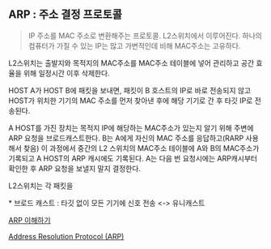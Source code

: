 ## ARP : 주소 결정 프로토콜

> IP 주소를 MAC 주소로 변환해주는 프로토콜. L2스위치에서 이루어진다.
> 하나의 컴퓨터가 가질 수 있는 IP는 많고 가변적인데 비해 MAC주소는 고유하다.

L2스위치는 출발지와 목적지의 MAC주소를 MAC주소 테이블에 넣어 관리하고 공간 효율을 위해 일정시간 이후 삭제한다.

HOST A가 HOST B에 패킷을 보내면, 패킷이 B 호스트의 IP로 바로 전송되지 않고 HOST가 위치한 기기의 MAC 주소를 먼저 찾아낸 후에 해당 기기로 간 후 타깃 IP로 전송된다.

A HOST를 가진 장치는 목적지 IP에 해당하는 MAC주소가 있는지 알기 위해 주변에 ARP 요청을 브로드캐스트한다. B는 A에게 자신의 MAC 주소를 응답하고(RARP 사용해서 찾음) 이 과정에서 중간의 L2 스위치의 MAC주소 테이블에 A와 B의 MAC주소가 기록되고 A HOST의 ARP 캐시에도 기록된다. A는 다음 번 요청시에는 ARP캐시부터 확인한 후 ARP 요청을 보낼지 말지 결정한다.

L2스위치는 각 패킷을

\* 브로드 캐스트 : 타깃 없이 모든 기기에 신호 전송 <-> 유니캐스트

[ARP 이해하기](https://www.stevenjlee.net/2020/06/07/%EC%9D%B4%ED%95%B4%ED%95%98%EA%B8%B0-arp-address-resolution-protocol-%ED%94%84%EB%A1%9C%ED%86%A0%EC%BD%9C/)

[Address Resolution Protocol (ARP)](https://www.techtarget.com/searchnetworking/definition/Address-Resolution-Protocol-ARP)
